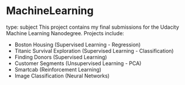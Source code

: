 # MachineLearning

type: subject This project contains my final submissions for the Udacity Machine Learning Nanodegree.  Projects include:
  + Boston Housing (Supervised Learning - Regression)
  + Titanic Survival Exploration (Supervised Learning - Classification)
  + Finding Donors (Supervised Learning)
  + Customer Segments (Unsupervised Learning - PCA)
  + Smartcab (Reinforcement Learning)
  + Image Classification (Neural Networks)
